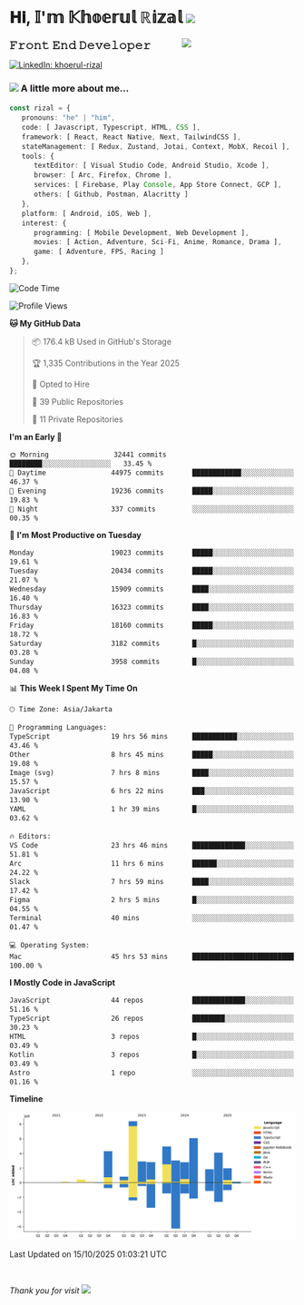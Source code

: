 <h1> 𝐇𝐢, 𝕀'𝕞 𝕂𝕙𝕠𝕖𝕣𝕦𝕝 ℝ𝕚𝕫𝕒𝕝 <img src="https://media.giphy.com/media/mGcNjsfWAjY5AEZNw6/giphy.gif" width="50"></h1>
<img align='right' src="https://media.giphy.com/media/v1.Y2lkPTc5MGI3NjExOWI2ajR2NGJubzBsZHFuaHMwajRrcDNsNXJwOG8yb3F0NjhkNXF4OSZlcD12MV9pbnRlcm5hbF9naWZfYnlfaWQmY3Q9cw/fkZukR450RQ1qnGaq9/giphy.gif" width="200">
<strong style="font-size:20px;">𝙵𝚛𝚘𝚗𝚝 𝙴𝚗𝚍 𝙳𝚎𝚟𝚎𝚕𝚘𝚙𝚎𝚛</strong>
</p></em>

[![LinkedIn: khoerul-rizal](https://img.shields.io/badge/khoerul--rizal-blue?style=flat-square&logo=Linkedin&logoColor=white&link=https://www.linkedin.com/in/khoerul-rizal/)](https://www.linkedin.com/in/khoerul-rizal/)

### <img src="https://media.giphy.com/media/VgCDAzcKvsR6OM0uWg/giphy.gif" width="50"> A little more about me...

```typescript
const rizal = {
   pronouns: "he" | "him",
   code: [ Javascript, Typescript, HTML, CSS ],
   framework: [ React, React Native, Next, TailwindCSS ],
   stateManagement: [ Redux, Zustand, Jotai, Context, MobX, Recoil ],
   tools: {
      textEditor: [ Visual Studio Code, Android Studio, Xcode ],
      browser: [ Arc, Firefox, Chrome ],
      services: [ Firebase, Play Console, App Store Connect, GCP ],
      others: [ Github, Postman, Alacritty ]
   },
   platform: [ Android, iOS, Web ],
   interest: {
      programming: [ Mobile Development, Web Development ],
      movies: [ Action, Adventure, Sci-Fi, Anime, Romance, Drama ],
      game: [ Adventure, FPS, Racing ]
   },
};
```

<!--START_SECTION:waka-->
![Code Time](http://img.shields.io/badge/Code%20Time-4%2C202%20hrs%203%20mins-blue)

![Profile Views](http://img.shields.io/badge/Profile%20Views-0-blue)

**🐱 My GitHub Data** 

> 📦 176.4 kB Used in GitHub's Storage 
 > 
> 🏆 1,335 Contributions in the Year 2025
 > 
> 💼 Opted to Hire
 > 
> 📜 39 Public Repositories 
 > 
> 🔑 11 Private Repositories 
 > 
**I'm an Early 🐤** 

```text
🌞 Morning                32441 commits       ████████░░░░░░░░░░░░░░░░░   33.45 % 
🌆 Daytime                44975 commits       ████████████░░░░░░░░░░░░░   46.37 % 
🌃 Evening                19236 commits       █████░░░░░░░░░░░░░░░░░░░░   19.83 % 
🌙 Night                  337 commits         ░░░░░░░░░░░░░░░░░░░░░░░░░   00.35 % 
```
📅 **I'm Most Productive on Tuesday** 

```text
Monday                   19023 commits       █████░░░░░░░░░░░░░░░░░░░░   19.61 % 
Tuesday                  20434 commits       █████░░░░░░░░░░░░░░░░░░░░   21.07 % 
Wednesday                15909 commits       ████░░░░░░░░░░░░░░░░░░░░░   16.40 % 
Thursday                 16323 commits       ████░░░░░░░░░░░░░░░░░░░░░   16.83 % 
Friday                   18160 commits       █████░░░░░░░░░░░░░░░░░░░░   18.72 % 
Saturday                 3182 commits        █░░░░░░░░░░░░░░░░░░░░░░░░   03.28 % 
Sunday                   3958 commits        █░░░░░░░░░░░░░░░░░░░░░░░░   04.08 % 
```


📊 **This Week I Spent My Time On** 

```text
🕑︎ Time Zone: Asia/Jakarta

💬 Programming Languages: 
TypeScript               19 hrs 56 mins      ███████████░░░░░░░░░░░░░░   43.46 % 
Other                    8 hrs 45 mins       █████░░░░░░░░░░░░░░░░░░░░   19.08 % 
Image (svg)              7 hrs 8 mins        ████░░░░░░░░░░░░░░░░░░░░░   15.57 % 
JavaScript               6 hrs 22 mins       ███░░░░░░░░░░░░░░░░░░░░░░   13.90 % 
YAML                     1 hr 39 mins        █░░░░░░░░░░░░░░░░░░░░░░░░   03.62 % 

🔥 Editors: 
VS Code                  23 hrs 46 mins      █████████████░░░░░░░░░░░░   51.81 % 
Arc                      11 hrs 6 mins       ██████░░░░░░░░░░░░░░░░░░░   24.22 % 
Slack                    7 hrs 59 mins       ████░░░░░░░░░░░░░░░░░░░░░   17.42 % 
Figma                    2 hrs 5 mins        █░░░░░░░░░░░░░░░░░░░░░░░░   04.55 % 
Terminal                 40 mins             ░░░░░░░░░░░░░░░░░░░░░░░░░   01.47 % 

💻 Operating System: 
Mac                      45 hrs 53 mins      █████████████████████████   100.00 % 
```

**I Mostly Code in JavaScript** 

```text
JavaScript               44 repos            █████████████░░░░░░░░░░░░   51.16 % 
TypeScript               26 repos            ████████░░░░░░░░░░░░░░░░░   30.23 % 
HTML                     3 repos             █░░░░░░░░░░░░░░░░░░░░░░░░   03.49 % 
Kotlin                   3 repos             █░░░░░░░░░░░░░░░░░░░░░░░░   03.49 % 
Astro                    1 repo              ░░░░░░░░░░░░░░░░░░░░░░░░░   01.16 % 
```



**Timeline**

![Lines of Code chart](https://raw.githubusercontent.com/khoerulrizal/khoerulrizal/main/assets/bar_graph.png)


 Last Updated on 15/10/2025 01:03:21 UTC
<!--END_SECTION:waka-->
</details>
<br/>

<em>Thank you for visit</em> <img src="https://media.giphy.com/media/v1.Y2lkPTc5MGI3NjExcHdvNm1qZWtjaGw0ZjdwM3Z3NnY2dHlueTVuODBta2FiY20wM2YybSZlcD12MV9pbnRlcm5hbF9naWZfYnlfaWQmY3Q9cw/tV25tpdKqdFa9x81k2/giphy.gif" width="40">
